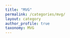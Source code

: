 ```yaml
---
title: "MVG"
permalink: /categories/mvg/
layout: category
author_profile: true
taxonomy: MVG
---
```

